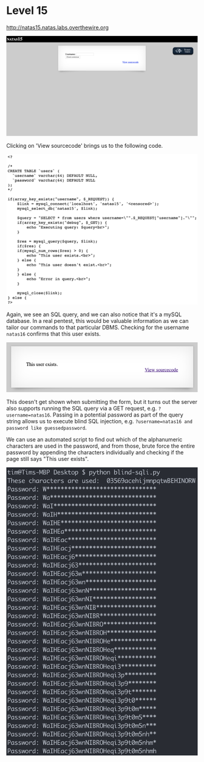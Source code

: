 # Level 15

http://natas15.natas.labs.overthewire.org

![](assets/natas15.png)

Clicking on 'View sourcecode' brings us to the following code.

![](assets/natas15-solution-1.png)

Again, we see an SQL query, and we can also notice that it's a mySQL database. In a real pentest, this would be valuable information as we can tailor our commands to that particular DBMS. Checking for the username `natas16` confirms that this user exists.

![](assets/natas15-solution-2.png)

This doesn't get shown when submitting the form, but it turns out the server also supports running the SQL query via a GET request, e.g. `?username=natas16`. Passing in a potential password as part of the query string allows us to execute blind SQL injection, e.g. `?username=natas16 and password like guessedpassword`.

We can use an automated script to find out which of the alphanumeric characters are used in the password, and from those, brute force the entire password by appending the characters individually and checking if the page still says "This user exists".

![](assets/natas15-solution-3.png)
